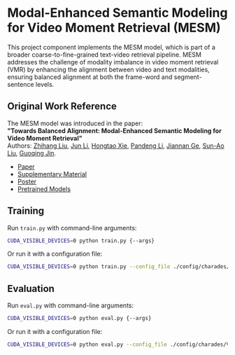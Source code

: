 # Modal-Enhanced Semantic Modeling for Video Moment Retrieval (MESM)

This project component implements the MESM model, which is part of a broader coarse-to-fine-grained text-video retrieval pipeline. MESM addresses the challenge of modality imbalance in video moment retrieval (VMR) by enhancing the alignment between video and text modalities, ensuring balanced alignment at both the frame-word and segment-sentence levels.

## Original Work Reference

The MESM model was introduced in the paper:  
**"Towards Balanced Alignment: Modal-Enhanced Semantic Modeling for Video Moment Retrieval"**  
Authors: [Zhihang Liu](https://github.com/lntzm), [Jun Li](#), [Hongtao Xie](#), [Pandeng Li](#), [Jiannan Ge](#), [Sun-Ao Liu](#), [Guoqing Jin](#).

- [Paper](https://arxiv.org/abs/2312.12155)  
- [Supplementary Material](#)  
- [Poster](#)  
- [Pretrained Models](#)

## Training

Run `train.py` with command-line arguments:
```bash
CUDA_VISIBLE_DEVICES=0 python train.py {--args}
```

Or run it with a configuration file:
```bash
CUDA_VISIBLE_DEVICES=0 python train.py --config_file ./config/charades/VGG_GloVe.json
```

## Evaluation

Run `eval.py` with command-line arguments:
```bash
CUDA_VISIBLE_DEVICES=0 python eval.py {--args}
```

Or run it with a configuration file:
```bash
CUDA_VISIBLE_DEVICES=0 python eval.py --config_file ./config/charades/VGG_GloVe_eval.json
```
